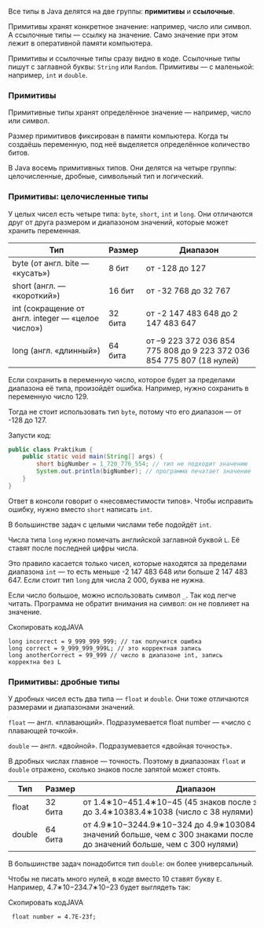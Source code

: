 Все типы в Java делятся на две группы: **примитивы** и **ссылочные**.

Примитивы хранят конкретное значение: например, число или символ. А ссылочные типы — ссылку на значение. Само значение при этом лежит в оперативной памяти компьютера.

Примитивы и ссылочные типы сразу видно в коде. Ссылочные типы пишут с заглавной буквы: `String` или `Random`. Примитивы — с маленькой: например, `int` и `double`.

### Примитивы

Примитивные типы хранят определённое значение — например, число или символ.

Размер примитивов фиксирован в памяти компьютера. Когда ты создаёшь переменную, под неё выделяется определённое количество битов.

В Java восемь примитивных типов. Они делятся на четыре группы: целочисленные, дробные, символьный тип и логический.

### Примитивы: целочисленные типы

У целых чисел есть четыре типа: `byte`, `short`, `int` и `long`. Они отличаются друг от друга размером и диапазоном значений, которые может хранить переменная.

|Тип|Размер|Диапазон|
|---|---|---|
|byte (от англ. bite — «кусать»)|8 бит|от -128 до 127|
|short (англ. — «короткий»)|16 бит|от -32 768 до 32 767|
|int (сокращение от англ. integer — «целое число»)|32 бита|от -2 147 483 648 до 2 147 483 647|
|long (англ. «длинный»)|64 бита|от –9 223 372 036 854 775 808 до 9 223 372 036 854 775 807 (18 нулей)|

Если сохранить в переменную число, которое будет за пределами диапазона её типа, произойдёт ошибка. Например, нужно сохранить в переменную число 129.

Тогда не стоит использовать тип `byte`, потому что его диапазон — от -128 до 127.

Запусти код:

```java
public class Praktikum {
    public static void main(String[] args) {
        short bigNumber = 1_720_776_554; // тип не подходит значению
        System.out.println(bigNumber); // программа печатает значение
    }
}
```

Ответ в консоли говорит о «несовместимости типов». Чтобы исправить ошибку, нужно вместо `short` написать `int`.

В большинстве задач с целыми числами тебе подойдёт `int`.

Числа типа `long` нужно помечать английской заглавной буквой `L`. Её ставят после последней цифры числа.

Это правило касается только чисел, которые находятся за пределами диапазона `int` — то есть меньше -2 147 483 648 или больше 2 147 483 647. Если стоит тип `long` для числа 2 000, буква не нужна.

Если число большое, можно использовать символ `_`. Так код легче читать. Программа не обратит внимания на символ: он не повлияет на значение.

Скопировать кодJAVA

```
long incorrect = 9_999_999_999; // так получится ошибка
long correct = 9_999_999_999L; // это корректная запись
long anotherCorrect = 99_999 // число в диапазоне int, запись корректна без L 
```

### Примитивы: дробные типы

У дробных чисел есть два типа — `float` и `double`. Они тоже отличаются размерами и диапазонами значений.

`float` — англ. «плавающий». Подразумевается float number — «число с плавающей точкой».

`double` — англ. «двойной». Подразумевается «двойная точность».

В дробных числах главное — точность. Поэтому в диапазонах `float` и `double` отражено, сколько знаков после запятой может стоять.

|Тип|Размер|Диапазон|
|---|---|---|
|float|32 бита|от 1.4∗10−451.4∗10−45 (45 знаков после запятой) до 3.4∗10383.4∗1038 (число с 38 нулями)|
|double|64 бита|от 4.9∗10−3244.9∗10−324 до 4.9∗103084.9∗10308 (от значений больше, чем с 300 знаками после запятой, — до значений больше, чем с 300 нулями)|

В большинстве задач понадобится тип `double`: он более универсальный.

Чтобы не писать много нулей, в коде вместо 10 ставят букву `Е`. Например, 4.7∗10−234.7∗10−23 будет выглядеть так:

Скопировать кодJAVA

```
 float number = 4.7E-23f; 
```

